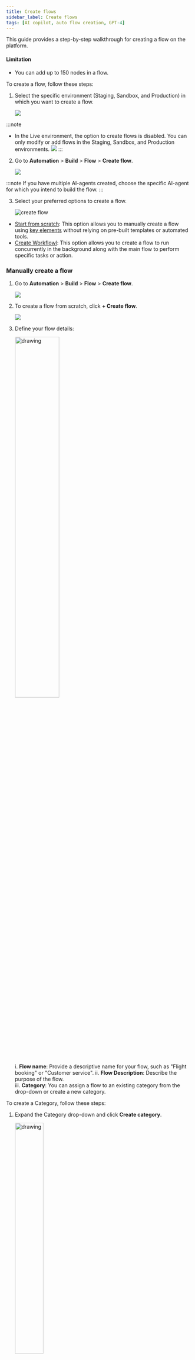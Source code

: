```yaml
---
title: Create flows
sidebar_label: Create flows
tags: [AI copilot, auto flow creation, GPT-4] 
---
```


This guide provides a step-by-step walkthrough for creating a flow on the platform.

#### Limitation 

* You can add up to 150 nodes in a flow.

To create a flow, follow these steps:

1. Select the specific environment (Staging, Sandbox, and Production) in which you want to create a flow. 

      ![](https://imgur.com/2XaGItC.png)

:::note
* In the Live environment, the option to create flows is disabled. You can only modify or add flows in the Staging, Sandbox, and Production environments.
![](https://imgur.com/b5oBsqW.png)
:::
      
2. Go to **Automation** > **Build** > **Flow** > **Create flow**.

    ![](https://imgur.com/fK5pmO5.png)
    
:::note
If you have multiple AI-agents created, choose the specific AI-agent for which you intend to build the flow.
:::
    
3. Select your preferred options to create a flow.

   ![create flow](https://cdn.yellowmessenger.com/assets/yellow-docs/createfloe.png)   
    
 * [Start from scratch](#create-a-workflow-via-workflow-builder-section): This option allows you to manually create a flow using [key elements](https://docs.yellow.ai/docs/platform_concepts/studio/build/Flows/flows-overview#key-elements-to-build-a-flow) without relying on pre-built templates or automated tools.
 * [Create Workflowl](#create-a-workflow-via-workflow-builder-section): This option allows you to create a flow to run concurrently in the background along with the main flow to perform specific tasks or action.

### Manually create a flow

1. Go to **Automation** > **Build** > **Flow** > **Create flow**.

    ![](https://imgur.com/fK5pmO5.png)

2. To create a flow from scratch, click **+ Create flow**.

   ![](https://i.imgur.com/gT5aZAZ.png)

3. Define your flow details:

   <img src="https://i.imgur.com/nRCDd2B.png" alt="drawing" width="50%"/>

   i. **Flow name**: Provide a descriptive name for your flow, such as "Flight booking" or "Customer service".
   ii. **Flow Description**: Describe the purpose of the flow.<br/>
   iii. **Category**: You can assign a flow to an existing category from the drop-down or create a new category.

To create a Category, follow these steps:

1. Expand the Category drop-down and click **Create category**.

   <img src="https://i.imgur.com/p4PZv7Q.png" alt="drawing" width="40%"/>
   
2. Enter the **Name** of the category and click **Create** to create a new category.

    <img src="https://i.imgur.com/3gHRb8G.png" alt="drawing" width="40%"/>

4. Add [nodes](https://docs.yellow.ai/docs/platform_concepts/studio/build/nodes) and build the flow according to your use-case.

   ![image](https://imgur.com/EIt0gea.gif)

* For the flow to work, you need to trigger it. Click [here](https://docs.yellow.ai/docs/platform_concepts/studio/build/Flows/configureflow) for the detailed steps.

## Workflows

Workflows are background processes that are built using only [Action](https://docs.yellow.ai/docs/platform_concepts/studio/build/nodes/action-nodes-overview/action-nodes) or [Logic](https://docs.yellow.ai/docs/platform_concepts/studio/build/nodes/logic-nodes) nodes and operate along with the conversational flow. Workflows enhance the AI-agent's capabilities by performing various tasks such as calling functions, executing APIs, and database operations. This configuration allows you to create workflows that can be linked to categories and invoked as needed within a conversation. For more information on how to call workflows in AI agent Prompt section, click [here](https://docs.yellow.ai/docs/platform_concepts/AIAgent/call-workflow#create-a-workflow).

For example, an action node called [Sync DB](https://docs.yellow.ai/docs/platform_concepts/studio/build/nodes/action-nodes-overview/sync-database) operates in the background, synchronizing data with an external database while the AI-agent executes the rest of the flow.

### Create a workflow via Workflow builder section

To create a Workflow via Workflow builder section, follow these steps:

1. Go to **Automation** > **Workflow builder** > **Create flow**.

   ![](https://cdn.yellowmessenger.com/assets/yellow-docs/workflowcreate.png)

2. Click **+ Create Workflow**.

   <img src="https://cdn.yellowmessenger.com/assets/yellow-docs/workflow.png" alt="drawing" width="100%"/>

3. Enter the following fields:

   <img src="https://cdn.yellowmessenger.com/assets/yellow-docs/createworkflow.png" alt="drawing" width="40%"/>

   i. **Workflow name**: Provide a descriptive name for your Workflow.<br/>
   ii. **Workflow Description**: Describe the purpose or functionality of the Workflow.<br/>
   iii. **Category**: You can assign the Workflow to an existing category or create a new one.

To create a new category for a Workflow, follow these steps:

1. Expand the **Category** drop-down and click **Create category**.

   <img src="https://cdn.yellowmessenger.com/assets/yellow-docs/createworkflowcategory.png" alt="drawing" width="40%"/>
   
2. Enter the **Name** of the category and click **Create** to create a new category.

    <img src="https://imgur.com/VJgYkot.png" alt="drawing" width="40%"/>

* This will create a Workflow.

**Use case**

When a user wants to book a test drive, a Workflow is triggered within the conversation flow to handle the booking logic in the background.

Once the user provides the necessary details such as name, contact number, car model, preferred date, and location, the workflow is called to generate a booking ID using a function or logic node.

The booking ID is then stored in an output variable (for example, `{{{booking_id}}})` and displayed to the user in a confirmation message, such as:

> Your test drive has been successfully booked. Your booking ID is: `{{{booking_id}}}`.

This approach allows backend operations like ID generation or data processing to happen in the background using Workflows.

Refer to the following video to see how the Workflow works in the conversational flow:

<video width="600" controls>
  <source src="/files/skill in a flow.mp4" type="video/mp4"/>
</video>

### Create workflow via AI agent prompt section

To create a worflow via AI agent prompt section, follow these steps:

1. Navigate to **Agents** > **Prompts** > **Actions** > **Call workflow**.

    ![](https://cdn.yellowmessenger.com/assets/yellow-docs/callworkflow.png)
    
2. Click **+ Create workflow**.

   <img src="https://cdn.yellowmessenger.com/assets/yellow-docs/createworkflow1.png" alt="drawing" width="40%"/>

3. Provide a **Workflow name** and **Description** to explain the purpose of the workflow.

   <img src="https://cdn.yellowmessenger.com/assets/yellow-docs/workdetails.png" alt="drawing" width="50%"/>
   
4. This will create a new workflow where you can configure with the required input parameters, logic, and output settings.